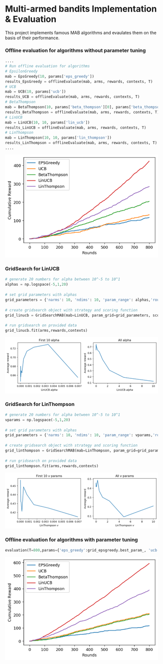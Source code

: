 # Multi-armed bandits Implementation & Evaluation

This project implements famous MAB algorithms and evaulates them on the basis of their performance.

### Offline evaluation for algorithms without parameter tuning

```python
....
# Run offline evaluation for algorithms
# EpsilonGreedy
mab = EpsGreedy(10, params['eps_greedy'])
results_EpsGreedy = offlineEvaluate(mab, arms, rewards, contexts, T)
# UCB
mab = UCB(10, params['ucb'])
results_UCB = offlineEvaluate(mab, arms, rewards, contexts, T)
# BetaThompson
mab = BetaThompson(10, params['beta_thompson'][0], params['beta_thompson'][1])
results_BetaThompson = offlineEvaluate(mab, arms, rewards, contexts, T)
# LinUCB
mab = LinUCB(10, 10, params['lin_ucb'])
results_LinUCB = offlineEvaluate(mab, arms, rewards, contexts, T)
# LinThompson
mab = LinThompson(10, 10, params['lin_thompson'])
results_LinThompson = offlineEvaluate(mab, arms, rewards, contexts, T)
....
```

![Algorithms Evaluation](img1.png)


### GridSearch for LinUCB

```python
# generate 20 numbers for alpha between 10^-5 to 10^1
alphas = np.logspace(-5,1,20)

# set grid parameters with alphas
grid_parameters = {'narms': 10, 'ndims': 10, 'param_range': alphas,'rounds': 800}

# create gridsearch object with strategy and scoring function
grid_linucb = GridSearchMAB(mab=LinUCB, param_grid=grid_parameters, scoring=offlineEvaluate, strategy='naive',verbose=1)

# run gridsearch on provided data
grid_linucb.fit(arms,rewards,contexts)
```

![LinUCB gridsearch](img2.png)

### GridSearch for LinThompson

```python
# generate 20 numbers for alpha between 10^-5 to 10^1
vparams = np.logspace(-5,1,20)

# set grid parameters with alphas
grid_parameters = {'narms': 10, 'ndims': 10, 'param_range': vparams,'rounds': 800}

# create gridsearch object with strategy and scoring function
grid_linthompson = GridSearchMAB(mab=LinThompson, param_grid=grid_parameters, scoring=offlineEvaluate, strategy='naive',verbose=1)

# run gridsearch on provided data
grid_linthompson.fit(arms,rewards,contexts)
```

![LinThompson gridsearch](img3.png)

### Offline evaluation for algorithms with parameter tuning

```python
evaluation(T=800,params={'eps_greedy':grid_epsgreedy.best_param_, 'ucb':grid_ucb.best_param_, 'beta_thompson':[1.0,1.0], 'lin_ucb':grid_linucb.best_param_, 'lin_thompson':grid_linthompson.best_param_})
```

![Evaluation](img4.png)
